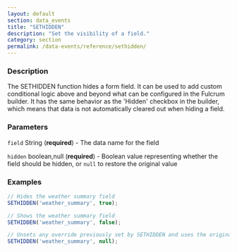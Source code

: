 ```yaml
---
layout: default
section: data_events
title: "SETHIDDEN"
description: "Set the visibility of a field."
category: section
permalink: /data-events/reference/sethidden/
---
```


### Description

The SETHIDDEN function hides a form field. It can be used to add custom conditional logic above and beyond what can be configured in the Fulcrum builder. It has the same behavior as the 'Hidden' checkbox in the builder, which means that data is not automatically cleared out when hiding a field.

### Parameters

`field` String (__required__) - The data name for the field

`hidden` boolean,null (__required__) - Boolean value representing whether the field should be hidden, or `null` to restore the original value

### Examples

```js
// Hides the weather summary field
SETHIDDEN('weather_summary', true);
```


```js
// Shows the weather summary field
SETHIDDEN('weather_summary', false);
```


```js
// Unsets any override previously set by SETHIDDEN and uses the original setting from the form schema
SETHIDDEN('weather_summary', null);
```